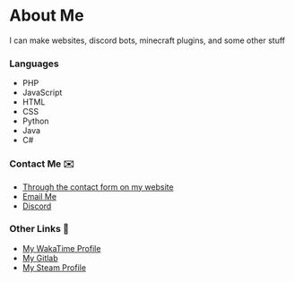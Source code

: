 # About Me

I can make websites, discord bots, minecraft plugins, and some other stuff

### Languages
- PHP
- JavaScript
- HTML
- CSS
- Python
- Java
- C#

### Contact Me ✉️
- [Through the contact form on my website](https://driedsponge.net/)
- [Email Me](mailto:jordan@driedsponge.net)
- [Discord](https://discord.com/invite/YS4WZWG)

### Other Links 🔗
- [My WakaTime Profile](https://wakatime.com/@DriedSponge)
- [My Gitlab](https://gitlab.com/DriedSponge)
- [My Steam Profile](https://steamcommunity.com/id/driedsponge/)
